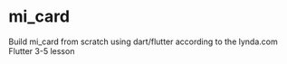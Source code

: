 # mi_card
Build mi_card from scratch using dart/flutter according to the lynda.com Flutter 3-5 lesson

